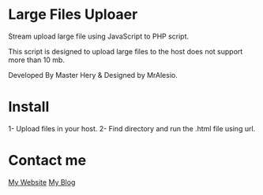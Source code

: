 # Large Files Uploaer
Stream upload large file using JavaScript to PHP script.

This script is designed to upload large files to the host does not support more than 10 mb.

Developed By Master Hery & Designed by MrAlesio.

# Install
1- Upload files in your host.
2- Find directory and run the .html file using url.

# Contact me
[My Website](https://alesio.rf.gd)
[My Blog](https://mralesio.blogspot.com)